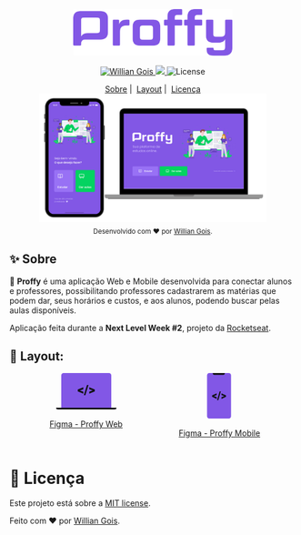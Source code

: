 <p align="center">
   <img src="https://github.com/willgoix/proffy/blob/master/.github/logo.png" alt="Proffy" width="280"/>
</p>

<p align="center">	
   <a href="https://www.linkedin.com/in/willian-gois/">
      <img alt="Willian Gois" src="https://img.shields.io/badge/-WillianGois-8257E5?style=flat&logo=Linkedin&logoColor=white" />
   </a>

  <a aria-label="Completed" href="https://nextlevelweek.com/episodios/omnistack/edicao/2">
    <img src="https://img.shields.io/badge/Proffy-NLW 2.0-8257E5?logo=data:image/png;base64,iVBORw0KGgoAAAANSUhEUgAAABAAAAAQCAMAAAAoLQ9TAAAALVBMVEVHcExxWsF0XMJzXMJxWcFsUsD///9jRrzY0u6Xh9Gsn9n39fyMecy0qd2bjNJWBT0WAAAABHRSTlMA2Do606wF2QAAAGlJREFUGJVdj1cWwCAIBLEsRU3uf9xobDH8+GZwUYi8i6ucJwrxKE+7D0G9Q4vlYqtmCSjndr4CgCgzlyFgfKfKCVO0LrPKjmiqMxGXkJwNnXskqWG+1oSM+BSwD8f29YLNjvx/OQrn+g99oQSoNmt3PgAAAABJRU5ErkJggg=="></img>
  </a>

  <img alt="License" src="https://img.shields.io/badge/license-MIT-8257E5">
</p>

<div align="center">
    <a href="#sparkles-sobre">Sobre</a>&nbsp;|&nbsp;
    <a href="#art-layout">Layout</a>&nbsp;|&nbsp;
    <a href="#pencil-licença">Licença</a>
 </div>

 <div align="center">
   <img src="https://github.com/willgoix/proffy/blob/master/.github/cape.png" width="400px">
</div>

<div align="center">
  <sub>Desenvolvido com ❤️ por <a href="https://github.com/willgoix">Willian Gois</a>.</sub>
</div>

## :sparkles: Sobre
:rocket: **Proffy** é uma aplicação Web e Mobile desenvolvida para conectar alunos e professores, possibilitando professores cadastrarem as matérias que podem dar, seus horários e custos, e aos alunos, podendo buscar pelas aulas disponíveis.

Aplicação feita durante a **Next Level Week #2**, projeto da [Rocketseat](https://rocketseat.com.br).

## :art: Layout:
<div style="display: flex; flex-direction: row; justify-content: space-evenly">
    <div>
        <a title="Figma - Proffy Web" alt="Figma - Proffy Web" href="https://www.figma.com/file/GHGS126t7WYjnPZdRKChJF/Proffy-Web/duplicate">
            <svg width="200" height="64" viewBox="0 0 106 64" fill="none"><path d="M97 61V4.207a4.32 4.32 0 00-1.172-2.975A3.903 3.903 0 0093 0H13c-1.06 0-2.078.443-2.828 1.232A4.32 4.32 0 009 4.207V61h88z" fill="#8257E6"></path><path d="M0 61h106v1.5c0 .398-.385.78-1.071 1.06-.685.282-1.615.44-2.584.44H3.655c-.97 0-1.899-.158-2.584-.44C.385 63.28 0 62.899 0 62.5V61zM41.733 30.643l6.06 2.095v3.495L38 32.135v-3.029l9.793-4.098v3.483l-6.06 2.152zM51.383 39h-2.648l5.506-18H56.9l-5.517 18zM64.289 30.61l-6.027-2.107v-3.484L68 29.118v3.028l-9.738 4.099V32.76l6.027-2.152z" fill="#121214"></path></svg>
            <p align="center">Figma - Proffy Web</p>
        </a>
    </div>
    <div>
        <a title="Figma - Proffy Mobile" alt="Figma - Proffy Mobile" href="https://www.figma.com/file/e33KvgUpFdunXxJjHnK7CG/Proffy-Mobile/duplicate">
            <svg width="200" height="80" viewBox="0 0 43 80" fill="none"><path d="M38.384 80H3.838C1.718 80 0 78.115 0 75.79V4.21C0 1.886 1.718 0 3.838 0h34.546c2.12 0 3.838 1.885 3.838 4.21v71.58c0 2.325-1.718 4.21-3.838 4.21z" fill="#8257E6"></path><path d="M10 0h21.273v.273a3 3 0 01-3 3H13a3 3 0 01-3-3V0z" fill="#121214"></path><path d="M11.93 40.556l4.938 1.81v3.02l-7.98-3.541v-2.617l7.98-3.542v3.01l-4.937 1.86zM19.793 47.778h-2.157l4.486-15.556h2.166l-4.495 15.556zM30.31 40.526l-4.911-1.82v-3.01l7.934 3.541v2.618L25.4 45.397v-3.011l4.91-1.86z" fill="#121214"></path></svg>
            <p align="center">Figma - Proffy Mobile</p>
        </a>
    </div>
</div>

# :pencil: Licença

Este projeto está sobre a [MIT license](https://github.com/willgoix/proffy/master/LICENSE).

Feito com :heart: por [Willian Gois](https://github.com/willgoix).
